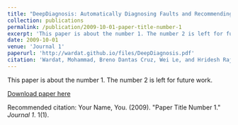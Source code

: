```yaml
---
title: "DeepDiagnosis: Automatically Diagnosing Faults and Recommending Actionable Fixes in Deep Learning Programs"
collection: publications
permalink: /publication/2009-10-01-paper-title-number-1
excerpt: 'This paper is about the number 1. The number 2 is left for future work.'
date: 2009-10-01
venue: 'Journal 1'
paperurl: 'http://wardat.github.io/files/DeepDiagnosis.pdf'
citation: 'Wardat, Mohammad, Breno Dantas Cruz, Wei Le, and Hridesh Rajan. "DeepDiagnosis: automatically diagnosing faults and recommending actionable fixes in deep learning programs." In Proceedings of the 44th International Conference on Software Engineering, pp. 561-572. 2022.'
---
```

This paper is about the number 1. The number 2 is left for future work.

[Download paper here](http://wardat.github.io/files/DeepDiagnosis.pdf)

Recommended citation: Your Name, You. (2009). "Paper Title Number 1." <i>Journal 1</i>. 1(1).